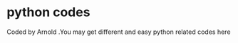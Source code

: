 # python codes








Coded by Arnold  .You may get different and easy python related codes here



